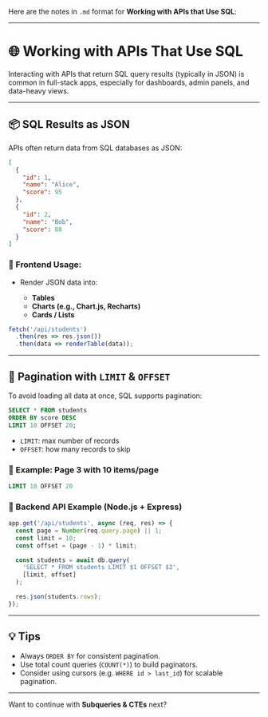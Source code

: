 Here are the notes in `.md` format for **Working with APIs that Use SQL**:

---

# 🌐 Working with APIs That Use SQL

Interacting with APIs that return SQL query results (typically in JSON) is common in full-stack apps, especially for dashboards, admin panels, and data-heavy views.

---

## 📦 SQL Results as JSON

APIs often return data from SQL databases as JSON:

```json
[
  {
    "id": 1,
    "name": "Alice",
    "score": 95
  },
  {
    "id": 2,
    "name": "Bob",
    "score": 88
  }
]
```

### 🔧 Frontend Usage:

* Render JSON data into:

  * **Tables**
  * **Charts (e.g., Chart.js, Recharts)**
  * **Cards / Lists**

```js
fetch('/api/students')
  .then(res => res.json())
  .then(data => renderTable(data));
```

---

## 🔄 Pagination with `LIMIT` & `OFFSET`

To avoid loading all data at once, SQL supports pagination:

```sql
SELECT * FROM students
ORDER BY score DESC
LIMIT 10 OFFSET 20;
```

* `LIMIT`: max number of records
* `OFFSET`: how many records to skip

### 🔄 Example: Page 3 with 10 items/page

```sql
LIMIT 10 OFFSET 20
```

### 🔄 Backend API Example (Node.js + Express)

```js
app.get('/api/students', async (req, res) => {
  const page = Number(req.query.page) || 1;
  const limit = 10;
  const offset = (page - 1) * limit;

  const students = await db.query(
    'SELECT * FROM students LIMIT $1 OFFSET $2',
    [limit, offset]
  );

  res.json(students.rows);
});
```

---

## 💡 Tips

* Always `ORDER BY` for consistent pagination.
* Use total count queries (`COUNT(*)`) to build paginators.
* Consider using cursors (e.g. `WHERE id > last_id`) for scalable pagination.

---

Want to continue with **Subqueries & CTEs** next?

